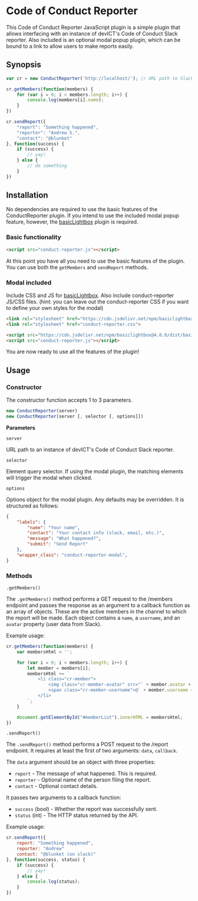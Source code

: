 
# Code of Conduct Reporter

This Code of Conduct Reporter JavaScript plugin is a simple plugin that allows interfacing with an instance of devICT's Code of Conduct Slack reporter. Also included is an optional modal popup plugin, which can be bound to a link to allow users to make reports easily.

## Synopsis

```javascript
var cr = new ConductReporter('http://localhost/'); // URL path to Slack reporter instance

cr.getMembers(function(members) {
	for (var i = 0; i < members.length; i++) {
		console.log(members[i].name);
	}
})

cr.sendReport({
	"report": "Something happened",
	"reporter": "Andrew S.",
	"contact": "@blunket"
}, function(success) {
	if (success) {
		// yay!
	} else {
		// do something
	}
})
```

## Installation

No dependencies are required to use the basic features of the ConductReporter plugin. If you intend to use the included modal popup feature, however, the [basicLightbox](https://github.com/electerious/basicLightbox) plugin is required.

### Basic functionality

```html
<script src="conduct-reporter.js"></script>
```

At this point you have all you need to use the basic features of the plugin. You can use both the `getMembers` and `sendReport` methods.

### Modal included

Include CSS and JS for [basicLightbox](https://github.com/electerious/basicLightbox). Also include conduct-reporter JS/CSS files. (hint: you can leave out the conduct-reporter CSS if you want to define your own styles for the modal)

```html
<link rel="stylesheet" href="https://cdn.jsdelivr.net/npm/basiclightbox@4.0.0/dist/basicLightbox.min.css">
<link rel="stylesheet" href="conduct-reporter.css">

<script src="https://cdn.jsdelivr.net/npm/basiclightbox@4.0.0/dist/basicLightbox.min.js"></script>
<script src="conduct-reporter.js"></script>
```

You are now ready to use all the features of the plugin!

## Usage

### Constructor

The constructor function accepts 1 to 3 parameters.

```javascript
new ConductReporter(server)
new ConductReporter(server [, selector [, options]])
```

**Parameters**

`server`

URL path to an instance of devICT's Code of Conduct Slack reporter.

`selector`

Element query selector. If using the modal plugin, the matching elements will trigger the modal when clicked.

`options`

Options object for the modal plugin. Any defaults may be overridden. It is structured as follows:

```json
{
	"labels": {
		"name": "Your name",
		"contact": "Your contact info (slack, email, etc.)",
		"message": "What happened?",
		"submit": "Send Report"
	},
	"wrapper_class": "conduct-reporter-modal",
}
```

### Methods

`.getMembers()`

The `.getMembers()` method performs a GET request to the /members endpoint and passes the response as an argument to a callback function as an array of objects. These are the active members in the channel to which the report will be made. Each object contains a `name`, a `username`, and an `avatar` property (user data from Slack).

Example usage:

```javascript
cr.getMembers(function(members) {
	var membersHtml = '';

	for (var i = 0; i < members.length; i++) {
		let member = members[i];
		membersHtml += `
			<li class="cr-member">
				<img class="cr-member-avatar" src="` + member.avatar + `" alt="` + member.name + `">
				<span class="cr-member-username">@` + member.username + `</span>
			</li>
		`;
	}

	document.getElementById("#memberList").innerHTML = membersHtml;
})
```

`.sendReport()`

The `.sendReport()` method performs a POST request to the /report endpoint. It requires at least the first of two arguments: `data`, `callback`.

The `data` argument should be an object with three properties:

* `report` - The message of what happened. This is required.
* `reporter` - Optional name of the person filing the report.
* `contact` - Optional contact details.

It passes two arguments to a callback function:

* `success` (bool) - Whether the report was successfully sent.
* `status` (int) - The HTTP status returned by the API.

Example usage:

```javascript
cr.sendReport({
	report: "Something happened",
	reporter: "Andrew"
	contact: "@blunket (on slack)"
}, function(success, status) {
	if (success) {
		// yay!
	} else {
		console.log(status);
	}
})
```
